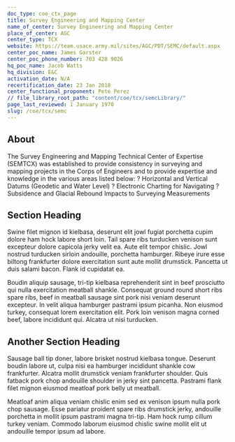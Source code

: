 ```yaml
---
doc_type: coe_ctx_page 
title: Survey Engineering and Mapping Center 
name_of_center: Survey Engineering and Mapping Center 
place_of_center: AGC
center_type: TCX
website: https://team.usace.army.mil/sites/AGC/PDT/SEMC/default.aspx
center_poc_name: James Garster
center_poc_phone_number: 703 428 9026
hq_poc_name: Jacob Watts
hq_division: E&C
activation_date: N/A
recertification_date: 23 Jan 2018
center_functional_proponent: Pete Perez
// file_library_root_path: "content/coe/tcx/semcLibrary/" 
page_last_reviewed: 1 January 1970 
slug: /coe/tcx/semc
---
```


## About 

The Survey Engineering and Mapping Technical Center of Expertise (SEMTCX) was established to provide consistency in surveying and mapping projects in the Corps of Engineers and to provide expertise and knowledge in the various areas listed below:
?	Horizontal and Vertical Datums (Geodetic and Water Level)
?	Electronic Charting for Navigating 
?	Subsidence and Glacial Rebound Impacts to Surveying Measurements 

 ## Section Heading 

 Swine filet mignon id kielbasa, deserunt elit jowl fugiat porchetta cupim dolore ham hock labore short loin. Tail spare ribs turducken venison sunt excepteur dolore capicola jerky velit ea. Aute elit tempor chislic. Jowl nostrud turducken sirloin andouille, porchetta hamburger. Ribeye irure esse biltong frankfurter dolore exercitation sunt aute mollit drumstick. Pancetta ut duis salami bacon. Flank id cupidatat ea. 

 Boudin aliquip sausage, tri-tip kielbasa reprehenderit sint in beef prosciutto qui nulla exercitation meatball shankle. Consequat ground round short ribs spare ribs, beef in meatball sausage sint pork nisi veniam deserunt excepteur. In velit aliqua hamburger pastrami ipsum picanha. Non eiusmod turkey, consequat lorem exercitation elit. Pork loin venison magna corned beef, labore incididunt qui. Alcatra ut nisi turducken. 

 ## Another Section Heading 

 Sausage ball tip doner, labore brisket nostrud kielbasa tongue. Deserunt boudin labore ut, culpa nisi ea hamburger incididunt shankle cow frankfurter. Alcatra mollit drumstick veniam frankfurter shoulder. Quis fatback pork chop andouille shoulder in jerky sint pancetta. Pastrami flank filet mignon eiusmod meatloaf pork belly ut meatball. 

 Meatloaf anim aliqua veniam chislic enim sed ex venison ipsum nulla pork chop sausage. Esse pariatur proident spare ribs drumstick jerky, andouille porchetta in mollit ipsum pastrami magna tri-tip. Ham hock rump cillum turkey veniam. Commodo laborum eiusmod chislic swine mollit elit ut andouille tempor ipsum ad labore. 

